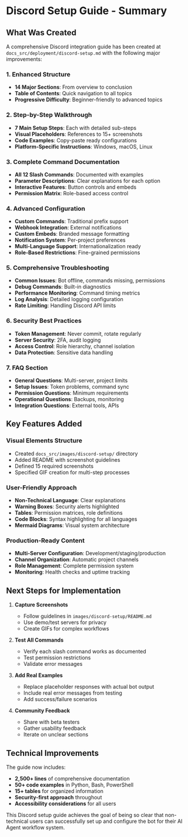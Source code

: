 # Discord Setup Guide - Summary

## What Was Created

A comprehensive Discord integration guide has been created at `docs_src/deployment/discord-setup.md` with the following major improvements:

### 1. Enhanced Structure
- **14 Major Sections**: From overview to conclusion
- **Table of Contents**: Quick navigation to all topics
- **Progressive Difficulty**: Beginner-friendly to advanced topics

### 2. Step-by-Step Walkthrough
- **7 Main Setup Steps**: Each with detailed sub-steps
- **Visual Placeholders**: References to 15+ screenshots
- **Code Examples**: Copy-paste ready configurations
- **Platform-Specific Instructions**: Windows, macOS, Linux

### 3. Complete Command Documentation
- **All 12 Slash Commands**: Documented with examples
- **Parameter Descriptions**: Clear explanations for each option
- **Interactive Features**: Button controls and embeds
- **Permission Matrix**: Role-based access control

### 4. Advanced Configuration
- **Custom Commands**: Traditional prefix support
- **Webhook Integration**: External notifications
- **Custom Embeds**: Branded message formatting
- **Notification System**: Per-project preferences
- **Multi-Language Support**: Internationalization ready
- **Role-Based Restrictions**: Fine-grained permissions

### 5. Comprehensive Troubleshooting
- **Common Issues**: Bot offline, commands missing, permissions
- **Debug Commands**: Built-in diagnostics
- **Performance Monitoring**: Command timing metrics
- **Log Analysis**: Detailed logging configuration
- **Rate Limiting**: Handling Discord API limits

### 6. Security Best Practices
- **Token Management**: Never commit, rotate regularly
- **Server Security**: 2FA, audit logging
- **Access Control**: Role hierarchy, channel isolation
- **Data Protection**: Sensitive data handling

### 7. FAQ Section
- **General Questions**: Multi-server, project limits
- **Setup Issues**: Token problems, command sync
- **Permission Questions**: Minimum requirements
- **Operational Questions**: Backups, monitoring
- **Integration Questions**: External tools, APIs

## Key Features Added

### Visual Elements Structure
- Created `docs_src/images/discord-setup/` directory
- Added README with screenshot guidelines
- Defined 15 required screenshots
- Specified GIF creation for multi-step processes

### User-Friendly Approach
- **Non-Technical Language**: Clear explanations
- **Warning Boxes**: Security alerts highlighted
- **Tables**: Permission matrices, role definitions
- **Code Blocks**: Syntax highlighting for all languages
- **Mermaid Diagrams**: Visual system architecture

### Production-Ready Content
- **Multi-Server Configuration**: Development/staging/production
- **Channel Organization**: Automatic project channels
- **Role Management**: Complete permission system
- **Monitoring**: Health checks and uptime tracking

## Next Steps for Implementation

1. **Capture Screenshots**
   - Follow guidelines in `images/discord-setup/README.md`
   - Use demo/test servers for privacy
   - Create GIFs for complex workflows

2. **Test All Commands**
   - Verify each slash command works as documented
   - Test permission restrictions
   - Validate error messages

3. **Add Real Examples**
   - Replace placeholder responses with actual bot output
   - Include real error messages from testing
   - Add success/failure scenarios

4. **Community Feedback**
   - Share with beta testers
   - Gather usability feedback
   - Iterate on unclear sections

## Technical Improvements

The guide now includes:
- **2,500+ lines** of comprehensive documentation
- **50+ code examples** in Python, Bash, PowerShell
- **15+ tables** for organized information
- **Security-first approach** throughout
- **Accessibility considerations** for all users

This Discord setup guide achieves the goal of being so clear that non-technical users can successfully set up and configure the bot for their AI Agent workflow system.
